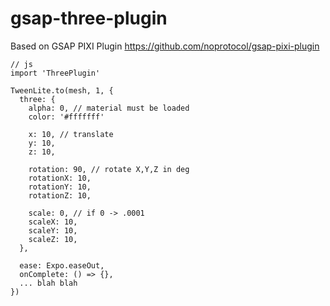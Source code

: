 # gsap-three-plugin
Based on GSAP PIXI Plugin https://github.com/noprotocol/gsap-pixi-plugin

```
// js
import 'ThreePlugin'

TweenLite.to(mesh, 1, {
  three: {
    alpha: 0, // material must be loaded
    color: '#fffffff'

    x: 10, // translate
    y: 10,
    z: 10,

    rotation: 90, // rotate X,Y,Z in deg
    rotationX: 10,
    rotationY: 10,
    rotationZ: 10,

    scale: 0, // if 0 -> .0001
    scaleX: 10,
    scaleY: 10,
    scaleZ: 10,
  },

  ease: Expo.easeOut,
  onComplete: () => {},
  ... blah blah
})
```


